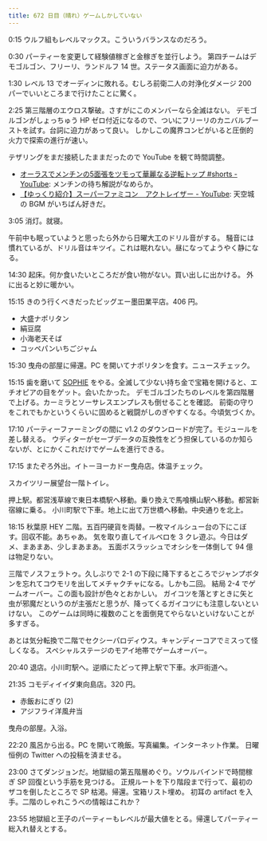 ```yaml
---
title: 672 日目（晴れ）ゲームしかしていない
---
```


0:15 ウルフ組もレベルマックス。こういうバランスなのだろう。

0:30 パーティーを変更して経験値稼ぎと金稼ぎを並行しよう。
第四チームはデモゴルゴン、フリーリ、ランドルフ 14 世。ステータス画面に迫力がある。

1:30 レベル 13 でオーディンに敗れる。むしろ前衛二人の対浄化ダメージ 200 パーでいいところまで行けたことに驚く。

2:25 第三階層のエウロス撃破。さすがにこのメンバーなら全滅はない。
デモゴルゴンがしょっちゅう HP ゼロ付近になるので、ついにフリーリのカニバルブーストを試す。台詞に迫力があって良い。
しかしこの魔界コンビがいると圧倒的火力で探索の進行が速い。

テザリングをまだ接続したままだったので YouTube を観て時間調整。

* [オーラスでメンチンの5面張をツモって華麗なる逆転トップ &#x23;shorts - YouTube](https://www.youtube.com/watch?v=-Y6YMzDbUTA):
  メンチンの待ち解説がなめらか。
* [【ゆっくり紹介】スーパーファミコン　アクトレイザー - YouTube](https://www.youtube.com/watch?v=VtmP2viiXqE):
  天空城の BGM がいちばん好きだ。

3:05 消灯。就寝。

午前中も眠っていようと思ったら外から日曜大工のドリル音がする。
騒音には慣れているが、ドリル音はキツイ。これは眠れない。昼になってようやく静になる。

14:30 起床。何か食いたいところだが食い物がない。買い出しに出かける。
外に出ると妙に暖かい。

15:15 きのう行くべきだったビッグエー墨田業平店。406 円。

* 大盛ナポリタン
* 絹豆腐
* 小海老天そば
* コッペパンいちごジャム

15:30 曳舟の部屋に帰還。PC を開いてナポリタンを食す。ニュースチェック。

15:15 歯を磨いて [SOPHIE][dtp22] をやる。全滅して少ない持ち金で宝箱を開けると、エチオピアの目をゲット。会いたかった。
デモゴルゴンたちのレベルを第四階層で上げる。カーミラとソーサレスエンプレスも倒せることを確認。
前衛の守りをこれでもかというくらいに固めると戦闘がしのぎやすくなる。今頃気づくか。

17:10 パーティーファーミングの間に v1.2 のダウンロードが完了。モジュールを差し替える。
ウディターがセーブデータの互換性をどう担保しているのか知らないが、とにかくこれだけでゲームを進行できる。

17:15 またぞろ外出。イトーヨーカドー曳舟店。体温チェック。

スカイツリー展望台一階トイレ。

押上駅。都営浅草線で東日本橋駅へ移動。乗り換えで馬喰横山駅へ移動。都営新宿線に乗る。
小川町駅で下車。地上に出て万世橋へ移動。中央通りを北上。

18:15 秋葉原 HEY 二階。五百円硬貨を両替。一枚マイルシュー台の下にこぼす。回収不能。あちゃあ。
気を取り直してイルベロを 3 クレ遊ぶ。今日はダメ、まあまあ、少しまあまあ。
五面ボスラッシュでオシシを一体倒して 94 億は物足りない。

三階でノスフェラトゥ。久しぶりで 2-1 の下段に降下するところでジャンプボタンを忘れてコウモリを出してメチャクチャになる。しかも二回。
結局 2-4 でゲームオーバー。この面も設計が色々とおかしい。
ガイコツを落とすときに矢と虫が邪魔だというのが主張だと思うが、降ってくるガイコツにも注意しないといけない。
このゲームは同時に複数のことを面倒見てやらないといけないことが多すぎる。

あとは気分転換で二階でセクシーパロディウス。キャンディーコアでミスって怪しくなる。
スペシャルステージのモアイ地帯でゲームオーバー。

20:40 退店。小川町駅へ。逆順にたどって押上駅で下車。水戸街道へ。

21:35 コモディイイダ東向島店。320 円。

* 赤飯おにぎり (2)
* アジフライ洋風弁当

曳舟の部屋。入浴。

22:20 風呂から出る。PC を開いて晩飯。写真編集。インターネット作業。
日曜恒例の Twitter への投稿を済ませる。

23:00 さてダンジョンだ。地獄組の第五階層めぐり。ソウルバインドで時間稼ぎ SP 回復という手筋を見つける。
正規ルートを下り階段まで行って、最初のザコを倒したところで SP 枯渇。帰還。宝箱リスト埋め。
初耳の artifact を入手。二階のしゃれこうべの情報はこれか？

23:55 地獄組と王子のパーティーもレベルが最大値をとる。帰還してパーティー総入れ替えとする。

[dtp22]: https://wodifes.net/game/show/469
